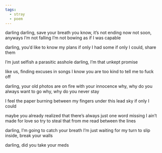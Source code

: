 ```yaml
---
tags:
  - stray
  - poem
---
```

darling
darling, save your breath
you know, it’s not ending now
not soon, anyways
I’m not falling
I’m not bowing
as if I was capable

darling, you’d like to know my plans
if only I had some
if only I could, share them

I’m just selfish
a parasitic asshole
darling, I’m that unkept promise

like us, finding
excuses in songs
I know you are too kind
to tell me to fuck off

darling, your old photos are on fire
with your innocence
why, why do you always want to go
why, why do you never stay

I feel the paper burning
between my fingers
under this lead sky
if only I could

maybe you already realized
that there’s always
just one word missing
I ain’t made for love
so try to steal that from me
read between the lines

darling, I’m going to catch your breath
I’m just waiting for my turn
to slip inside, break your walls

darling,
did you take your meds